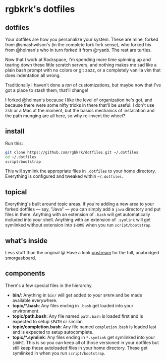 # rgbkrk's dotfiles

## dotfiles

Your dotfiles are how you personalize your system. These are mine, forked from
@smashwilson's (in the complete fork fork sense), who forked his from @holman's who in turn forked it from @ryanb. The rest are turtles.

Now that I work at Rackspace, I'm spending more time spinning up and tearing
down these little scratch servers, and nothing makes me sad like a plain bash
prompt with no colors or git zazz, or a completely vanilla vim that does
indentation all wrong.

Traditionally I haven't done a _ton_ of customizations, but maybe now that I've
got a place to stash them, that'll change!

I forked @holman's because I like the level of organization he's got, and because
there were some nifty tricks in there that'll be useful. I don't use zsh or a
Mac at the moment, but the basics mechanics of installation and the path munging
are all here, so why re-invent the wheel?

## install

Run this:

```sh
git clone https://github.com/rgbkrk/dotfiles.git ~/.dotfiles
cd ~/.dotfiles
script/bootstrap
```

This will symlink the appropriate files in `.dotfiles` to your home directory.
Everything is configured and tweaked within `~/.dotfiles`.

## topical

Everything's built around topic areas. If you're adding a new area to your
forked dotfiles — say, "Java" — you can simply add a `java` directory and put
files in there. Anything with an extension of `.bash` will get automatically
included into your shell. Anything with an extension of `.symlink` will get
symlinked without extension into `$HOME` when you run `script/bootstrap`.

## what's inside

Less stuff than the original :grinning: Have a look
[upstream](https://github.com/holman/dotfiles) for the full, unabridged
smorgasboard.

## components

There's a few special files in the hierarchy.

- **bin/**: Anything in `bin/` will get added to your `$PATH` and be made
  available everywhere.
- **topic/\*.bash**: Any files ending in `.bash` get loaded into your
  environment.
- **topic/path.bash**: Any file named `path.bash` is loaded first and is
  expected to setup `$PATH` or similar.
- **topic/completion.bash**: Any file named `completion.bash` is loaded
  last and is expected to setup autocomplete.
- **topic/\*.symlink**: Any files ending in `*.symlink` get symlinked into
  your `$HOME`. This is so you can keep all of those versioned in your dotfiles
  but still keep those autoloaded files in your home directory. These get
  symlinked in when you run `script/bootstrap`.
